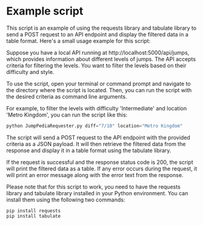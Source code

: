 # Example script
This script is an example of using the requests library and tabulate library to send a POST request to an API endpoint and display the filtered data in a table format. Here's a small usage example for this script:

Suppose you have a local API running at http://localhost:5000/api/jumps, which provides information about different levels of jumps. The API accepts criteria for filtering the levels. You want to filter the levels based on their difficulty and style.

To use the script, open your terminal or command prompt and navigate to the directory where the script is located. Then, you can run the script with the desired criteria as command line arguments.

For example, to filter the levels with difficulty 'Intermediate' and location 'Metro Kingdom', you can run the script like this:
```py
python JumpPediaRequester.py diff="7/10" location="Metro Kingdom"
```
The script will send a POST request to the API endpoint with the provided criteria as a JSON payload. It will then retrieve the filtered data from the response and display it in a table format using the tabulate library.

If the request is successful and the response status code is 200, the script will print the filtered data as a table. If any error occurs during the request, it will print an error message along with the error text from the response.

Please note that for this script to work, you need to have the requests library and tabulate library installed in your Python environment. You can install them using the following two commands:
```
pip install requests
pip install tabulate
```